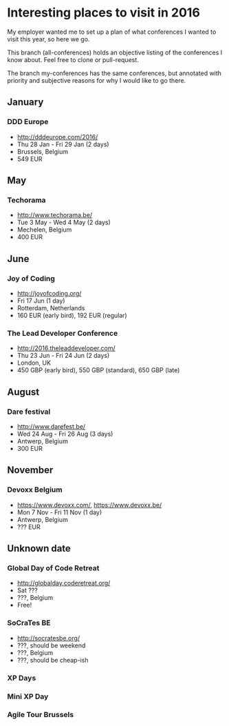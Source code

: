 # Interesting places to visit in 2016

My employer wanted me to set up a plan of what conferences I wanted to visit this year, so here we go.

This branch (all-conferences) holds an objective listing of the conferences I know about. Feel free to clone or pull-request.

The branch my-conferences has the same conferences, but annotated with priority and subjective reasons for why I would like to go there.

## January

### DDD Europe
* http://dddeurope.com/2016/
* Thu 28 Jan - Fri 29 Jan (2 days)
* Brussels, Belgium
* 549 EUR

## May
### Techorama
* <http://www.techorama.be/>
* Tue 3 May - Wed 4 May (2 days)
* Mechelen, Belgium
* 400 EUR

## June
### Joy of Coding
* http://joyofcoding.org/
* Fri 17 Jun (1 day)
* Rotterdam, Netherlands
* 160 EUR (early bird), 192 EUR (regular)

### The Lead Developer Conference
* <http://2016.theleaddeveloper.com/>
* Thu 23 Jun - Fri 24 Jun (2 days)
* London, UK
* 450 GBP (early bird), 550 GBP (standard), 650 GBP (late)

## August
### Dare festival
* <http://www.darefest.be/>
* Wed 24 Aug - Fri 26 Aug (3 days)
* Antwerp, Belgium
* 300 EUR

## November
### Devoxx Belgium
* <https://www.devoxx.com/>, <https://www.devoxx.be/>
* Mon 7 Nov - Fri 11 Nov (1 day)
* Antwerp, Belgium
* ??? EUR

## Unknown date
### Global Day of Code Retreat
* http://globalday.coderetreat.org/
* Sat ???
* ???, Belgium
* Free!

### SoCraTes BE
* <http://socratesbe.org/>
* ???, should be weekend
* ???, Belgium
* ???, should be cheap-ish

### XP Days

### Mini XP Day

### Agile Tour Brussels
